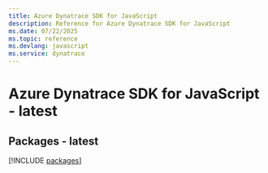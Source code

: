 ```yaml
---
title: Azure Dynatrace SDK for JavaScript
description: Reference for Azure Dynatrace SDK for JavaScript
ms.date: 07/22/2025
ms.topic: reference
ms.devlang: javascript
ms.service: dynatrace
---
```

# Azure Dynatrace SDK for JavaScript - latest
## Packages - latest
[!INCLUDE [packages](dynatrace-index.md)]